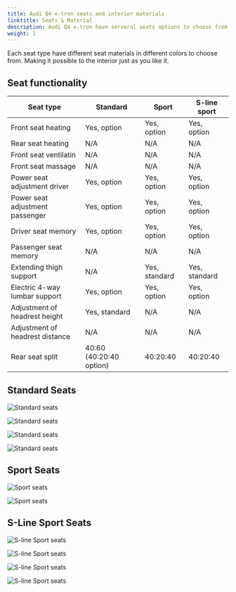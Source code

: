 ```yaml
---
title: Audi Q4 e-tron seats and interior materials
linktitle: Seats & Material
description: Audi Q4 e-tron have serveral seats options to choose from
weight: 1
---
```


Each seat type have different seat materials in different colors to choose from. Making it possible to the interior just as you like it.

## Seat functionality

| **Seat type** | **Standard** | **Sport** | **S-line sport**|
|-------|-------|-------|-------|
|Front seat heating| Yes, option | Yes, option | Yes, option |
|Rear seat heating| N/A | N/A | N/A |
|Front seat ventilatin| N/A | N/A | N/A |
|Front seat massage| N/A | N/A | N/A |
|Power seat adjustment driver | Yes, option | Yes, option | Yes, option |
|Power seat adjustment passenger | Yes, option | Yes, option | Yes, option |
|Driver seat memory | Yes, option | Yes, option | Yes, option |
|Passenger seat memory | N/A | N/A | N/A |
|Extending thigh support |N/A | Yes, standard |Yes, standard |
|Electric 4-way lumbar support |Yes, option | Yes, option |Yes, option |
|Adjustment of headrest height| Yes, standard | N/A |N/A |
|Adjustment of headrest distance| N/A | N/A | N/A |
|Rear seat split | 40:60 (40:20:40 option) | 40:20:40 | 40:20:40 |

## Standard Seats

![Standard seats](seats_standard_1.png "Standard seats in black fabric (AI)")

![Standard seats](seats_standard_2.png "Standard seats in mono.pur 550 black leather (A0)")

![Standard seats](seats_standard_3.png "Standard seats in mono.pur 550 pergament beige leather (BH)")

![Standard seats](seats_standard_4.png "Standard seats in mono.pur 550 maduro brown leather (FX)")

## Sport Seats

![Sport seats](seats_sport_1.png "Sport seats in black Dynamik fabric (AI)")

![Sport seats](seats_sport_2.png "Sport seats in mono.pur 550 black leather (A0)")

## S-Line Sport Seats

![S-line Sport seats](seats_sline_1.png "S-line Sport seats with mono.pur 550 leather and facbric in black (AI)")

![S-line Sport seats](seats_sline_2.png "S-line Sport seats with mono.pur 550 leather in black (A0)")

![S-line Sport seats](seats_sline_3.png "S-line Sport seats with mono.pur 550 leather and Dinamica facbric in black (AI)")

![S-line Sport seats](seats_sline_4.png "S-line Sport seats with Feinappa leather in black (A0)")